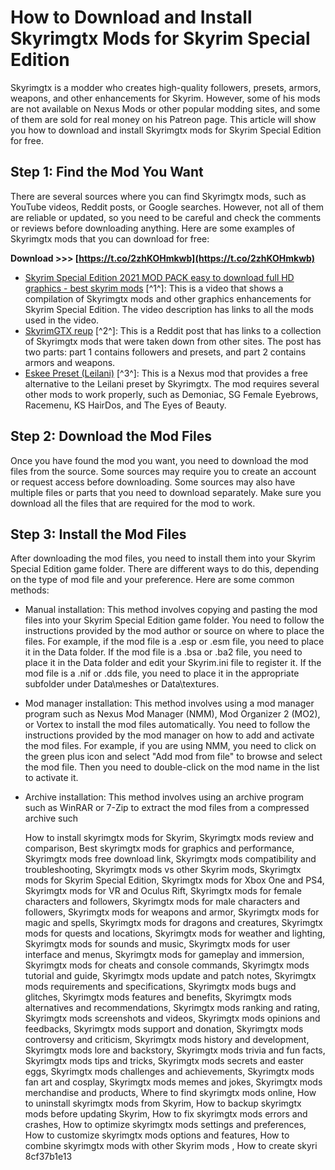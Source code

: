 
 
# How to Download and Install Skyrimgtx Mods for Skyrim Special Edition
 
Skyrimgtx is a modder who creates high-quality followers, presets, armors, weapons, and other enhancements for Skyrim. However, some of his mods are not available on Nexus Mods or other popular modding sites, and some of them are sold for real money on his Patreon page. This article will show you how to download and install Skyrimgtx mods for Skyrim Special Edition for free.
 
## Step 1: Find the Mod You Want
 
There are several sources where you can find Skyrimgtx mods, such as YouTube videos, Reddit posts, or Google searches. However, not all of them are reliable or updated, so you need to be careful and check the comments or reviews before downloading anything. Here are some examples of Skyrimgtx mods that you can download for free:
 
**Download >>> [https://t.co/2zhKOHmkwb](https://t.co/2zhKOHmkwb)**


 
- [Skyrim Special Edition 2021 MOD PACK easy to download full HD graphics - best skyrim mods](https://www.nexusmods.com/skyrimspecialedition/videos/8655) [^1^]: This is a video that shows a compilation of Skyrimgtx mods and other graphics enhancements for Skyrim Special Edition. The video description has links to all the mods used in the video.
- [SkyrimGTX reup](https://www.reddit.com/r/drownedmods/comments/erdp9f/skyrimgtx_reup/) [^2^]: This is a Reddit post that has links to a collection of Skyrimgtx mods that were taken down from other sites. The post has two parts: part 1 contains followers and presets, and part 2 contains armors and weapons.
- [Eskee Preset (Leilani)](https://www.nexusmods.com/skyrim/mods/79629) [^3^]: This is a Nexus mod that provides a free alternative to the Leilani preset by Skyrimgtx. The mod requires several other mods to work properly, such as Demoniac, SG Female Eyebrows, Racemenu, KS HairDos, and The Eyes of Beauty.

## Step 2: Download the Mod Files
 
Once you have found the mod you want, you need to download the mod files from the source. Some sources may require you to create an account or request access before downloading. Some sources may also have multiple files or parts that you need to download separately. Make sure you download all the files that are required for the mod to work.
 
## Step 3: Install the Mod Files
 
After downloading the mod files, you need to install them into your Skyrim Special Edition game folder. There are different ways to do this, depending on the type of mod file and your preference. Here are some common methods:

- Manual installation: This method involves copying and pasting the mod files into your Skyrim Special Edition game folder. You need to follow the instructions provided by the mod author or source on where to place the files. For example, if the mod file is a .esp or .esm file, you need to place it in the Data folder. If the mod file is a .bsa or .ba2 file, you need to place it in the Data folder and edit your Skyrim.ini file to register it. If the mod file is a .nif or .dds file, you need to place it in the appropriate subfolder under Data\meshes or Data\textures.
- Mod manager installation: This method involves using a mod manager program such as Nexus Mod Manager (NMM), Mod Organizer 2 (MO2), or Vortex to install the mod files automatically. You need to follow the instructions provided by the mod manager on how to add and activate the mod files. For example, if you are using NMM, you need to click on the green plus icon and select "Add mod from file" to browse and select the mod file. Then you need to double-click on the mod name in the list to activate it.
- Archive installation: This method involves using an archive program such as WinRAR or 7-Zip to extract the mod files from a compressed archive such

    How to install skyrimgtx mods for Skyrim,  Skyrimgtx mods review and comparison,  Best skyrimgtx mods for graphics and performance,  Skyrimgtx mods free download link,  Skyrimgtx mods compatibility and troubleshooting,  Skyrimgtx mods vs other Skyrim mods,  Skyrimgtx mods for Skyrim Special Edition,  Skyrimgtx mods for Xbox One and PS4,  Skyrimgtx mods for VR and Oculus Rift,  Skyrimgtx mods for female characters and followers,  Skyrimgtx mods for male characters and followers,  Skyrimgtx mods for weapons and armor,  Skyrimgtx mods for magic and spells,  Skyrimgtx mods for dragons and creatures,  Skyrimgtx mods for quests and locations,  Skyrimgtx mods for weather and lighting,  Skyrimgtx mods for sounds and music,  Skyrimgtx mods for user interface and menus,  Skyrimgtx mods for gameplay and immersion,  Skyrimgtx mods for cheats and console commands,  Skyrimgtx mods tutorial and guide,  Skyrimgtx mods update and patch notes,  Skyrimgtx mods requirements and specifications,  Skyrimgtx mods bugs and glitches,  Skyrimgtx mods features and benefits,  Skyrimgtx mods alternatives and recommendations,  Skyrimgtx mods ranking and rating,  Skyrimgtx mods screenshots and videos,  Skyrimgtx mods opinions and feedbacks,  Skyrimgtx mods support and donation,  Skyrimgtx mods controversy and criticism,  Skyrimgtx mods history and development,  Skyrimgtx mods lore and backstory,  Skyrimgtx mods trivia and fun facts,  Skyrimgtx mods tips and tricks,  Skyrimgtx mods secrets and easter eggs,  Skyrimgtx mods challenges and achievements,  Skyrimgtx mods fan art and cosplay,  Skyrimgtx mods memes and jokes,  Skyrimgtx mods merchandise and products,  Where to find skyrimgtx mods online,  How to uninstall skyrimgtx mods from Skyrim,  How to backup skyrimgtx mods before updating Skyrim,  How to fix skyrimgtx mods errors and crashes,  How to optimize skyrimgtx mods settings and preferences,  How to customize skyrimgtx mods options and features,  How to combine skyrimgtx mods with other Skyrim mods ,  How to create skyri
 8cf37b1e13


